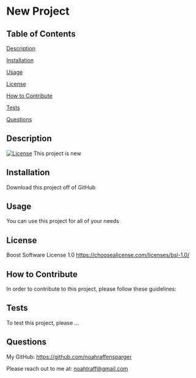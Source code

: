 
# New Project

## Table of Contents

[Description](#description)

[Installation](#installation)

[Usage](#usage)

[License](#license)

[How to Contribute](#contribute)

[Tests](#tests)

[Questions](#questions)

## <a id='description'></a>Description

[![License](https://img.shields.io/badge/License-Boost_1.0-lightblue.svg)](https://www.boost.org/LICENSE_1_0.txt)
This project is new

## <a id='installation'></a>Installation

Download this project off of GitHub

## <a id='usage'></a>Usage

You can use this project for all of your needs

## <a id='license'></a>License

Boost Software License 1.0
https://choosealicense.com/licenses/bsl-1.0/

## <a id='contribute'></a>How to Contribute

In order to contribute to this project, please follow these guidelines:

## <a id='tests'></a>Tests

To test this project, please ...

## <a id='questions'></a>Questions

My GitHub: https://github.com/noahraffensparger

Please reach out to me at: noahtraff@gmail.com

